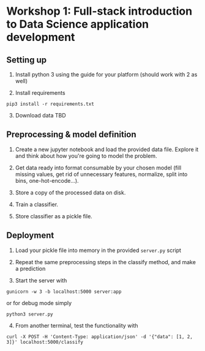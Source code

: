 # Workshop 1: Full-stack introduction to Data Science application development

## Setting up 

1. Install python 3 using the guide for your platform (should work with 2 as well)

2. Install requirements

```
pip3 install -r requirements.txt
```

3. Download data
TBD

## Preprocessing & model definition

1. Create a new jupyter notebook and load the provided data file. Explore it and think about how you're going to model the problem. 

2. Get data ready into format consumable by your chosen model (fill missing values, get rid of unnecessary features, normalize, split into bins, one-hot-encode...). 

3. Store a copy of the processed data on disk.

4. Train a classifier.
 
5. Store classifier as a pickle file.

## Deployment

1. Load your pickle file into memory in the provided `server.py` script

2. Repeat the same preprocessing steps in the classify method, and make a prediction

3. Start the server with 

```
gunicorn -w 3 -b localhost:5000 server:app
```

or for debug mode simply

```
python3 server.py
```

4. From another terminal, test the functionality with

```
curl -X POST -H 'Content-Type: application/json' -d '{"data": [1, 2, 3]}' localhost:5000/classify
```


